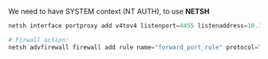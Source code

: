 
We need to have SYSTEM context (NT AUTH), to use **NETSH**

```powershell
netsh interface portproxy add v4tov4 listenport=4455 listenaddress=10.11.0.22 connectport=445 connectaddress=192.168.1.110

# Firwall action:
netsh advfirewall firewall add rule name="forward_port_rule" protocol=TCP dir=in localip=10.11.0.22 localport=4455 action=allow

```